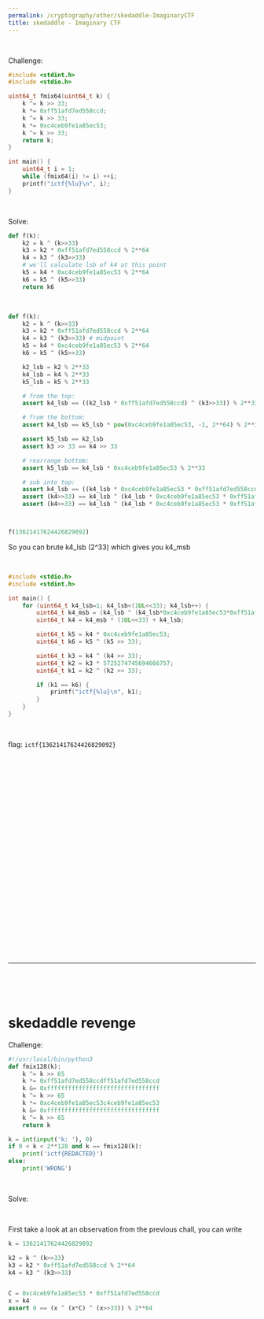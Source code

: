 ```yaml
---
permalink: /cryptography/other/skedaddle-ImaginaryCTF
title: skedaddle - Imaginary CTF
---
```


<br>


Challenge:

```c
#include <stdint.h>
#include <stdio.h>

uint64_t fmix64(uint64_t k) {
    k ^= k >> 33;
    k *= 0xff51afd7ed558ccd;
    k ^= k >> 33;
    k *= 0xc4ceb9fe1a85ec53;
    k ^= k >> 33;
    return k;
}

int main() {
    uint64_t i = 1;
    while (fmix64(i) != i) ++i;
    printf("ictf{%lu}\n", i);
}
```

<br>


Solve:



```python
def f(k):
    k2 = k ^ (k>>33)
    k3 = k2 * 0xff51afd7ed558ccd % 2**64
    k4 = k3 ^ (k3>>33)
    # we'll calculate lsb of k4 at this point
    k5 = k4 * 0xc4ceb9fe1a85ec53 % 2**64
    k6 = k5 ^ (k5>>33)
    return k6
```

<br>

```python
def f(k):
    k2 = k ^ (k>>33)
    k3 = k2 * 0xff51afd7ed558ccd % 2**64
    k4 = k3 ^ (k3>>33) # midpoint
    k5 = k4 * 0xc4ceb9fe1a85ec53 % 2**64
    k6 = k5 ^ (k5>>33)

    k2_lsb = k2 % 2**33
    k4_lsb = k4 % 2**33
    k5_lsb = k5 % 2**33

    # from the top:
    assert k4_lsb == ((k2_lsb * 0xff51afd7ed558ccd) ^ (k3>>33)) % 2**33

    # from the bottom:
    assert k4_lsb == k5_lsb * pow(0xc4ceb9fe1a85ec53, -1, 2**64) % 2**33

    assert k5_lsb == k2_lsb
    assert k3 >> 33 == k4 >> 33

    # rearrange bottom:
    assert k5_lsb == k4_lsb * 0xc4ceb9fe1a85ec53 % 2**33

    # sub into top:
    assert k4_lsb == ((k4_lsb * 0xc4ceb9fe1a85ec53 * 0xff51afd7ed558ccd) ^ (k4>>33)) % 2**33
    assert (k4>>33) == k4_lsb ^ (k4_lsb * 0xc4ceb9fe1a85ec53 * 0xff51afd7ed558ccd % 2**33)
    assert (k4>>33) == k4_lsb ^ (k4_lsb * 0xc4ceb9fe1a85ec53 * 0xff51afd7ed558ccd) & 0x1ffffffff



f(13621417624426829092)
```


So you can brute k4_lsb (2^33) which gives you k4_msb


<br>

```c
#include <stdio.h>
#include <stdint.h>

int main() {
    for (uint64_t k4_lsb=1; k4_lsb<(1UL<<33); k4_lsb++) {
        uint64_t k4_msb = (k4_lsb ^ (k4_lsb*0xc4ceb9fe1a85ec53*0xff51afd7ed558ccd)) & 0x1ffffffff;
        uint64_t k4 = k4_msb * (1UL<<33) + k4_lsb;

        uint64_t k5 = k4 * 0xc4ceb9fe1a85ec53;
        uint64_t k6 = k5 ^ (k5 >> 33);

        uint64_t k3 = k4 ^ (k4 >> 33);
        uint64_t k2 = k3 * 5725274745694666757;
        uint64_t k1 = k2 ^ (k2 >> 33);

        if (k1 == k6) {
            printf("ictf{%lu}\n", k1);
        }
    }
}
```

<br>



flag: `ictf{13621417624426829092}`








<br>

<br>

<br>

<br>

<br>

<br>

<br>

<br>

<br>

<br>

<br>

<br>

<br>

<br>

<br>

<br>

<br>

<br>

<br>

<br>

<br>

<br>

<br>

<br>

---

<br>

<br>

<br>


# skedaddle revenge

Challenge:

```python
#!/usr/local/bin/python3
def fmix128(k):
    k ^= k >> 65
    k *= 0xff51afd7ed558ccdff51afd7ed558ccd
    k &= 0xffffffffffffffffffffffffffffffff
    k ^= k >> 65
    k *= 0xc4ceb9fe1a85ec53c4ceb9fe1a85ec53
    k &= 0xffffffffffffffffffffffffffffffff
    k ^= k >> 65
    return k

k = int(input('k: '), 0)
if 0 < k < 2**128 and k == fmix128(k):
    print('ictf{REDACTED}')
else:
    print('WRONG')
```

<br>

Solve:




<br>

First take a look at an observation from the previous chall, you can write 

```python
k = 13621417624426829092

k2 = k ^ (k>>33)
k3 = k2 * 0xff51afd7ed558ccd % 2**64
k4 = k3 ^ (k3>>33)


C = 0xc4ceb9fe1a85ec53 * 0xff51afd7ed558ccd
x = k4
assert 0 == (x ^ (x*C) ^ (x>>33)) % 2**64
```

